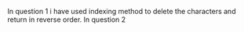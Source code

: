 In question 1 i have used indexing method to delete the characters and return in reverse order.
In question 2 

